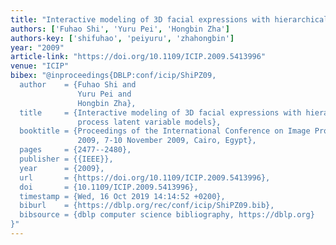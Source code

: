 ```yaml
---
title: "Interactive modeling of 3D facial expressions with hierarchical Gaussian process latent variable models"
authors: ['Fuhao Shi', 'Yuru Pei', 'Hongbin Zha']
authors-key: ['shifuhao', 'peiyuru', 'zhahongbin']
year: "2009"
article-link: "https://doi.org/10.1109/ICIP.2009.5413996"
venue: "ICIP"
bibex: "@inproceedings{DBLP:conf/icip/ShiPZ09,
  author    = {Fuhao Shi and
               Yuru Pei and
               Hongbin Zha},
  title     = {Interactive modeling of 3D facial expressions with hierarchical Gaussian
               process latent variable models},
  booktitle = {Proceedings of the International Conference on Image Processing, {ICIP}
               2009, 7-10 November 2009, Cairo, Egypt},
  pages     = {2477--2480},
  publisher = {{IEEE}},
  year      = {2009},
  url       = {https://doi.org/10.1109/ICIP.2009.5413996},
  doi       = {10.1109/ICIP.2009.5413996},
  timestamp = {Wed, 16 Oct 2019 14:14:52 +0200},
  biburl    = {https://dblp.org/rec/conf/icip/ShiPZ09.bib},
  bibsource = {dblp computer science bibliography, https://dblp.org}
}"
---
```

